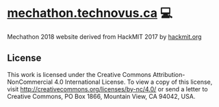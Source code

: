 # [mechathon.technovus.ca](http://mechathon.technovus.ca) :computer:
Mechathon 2018 website derived from HackMIT 2017 by [hackmit.org](https://hackmit.org)

## License

This work is licensed under the Creative Commons Attribution-NonCommercial 4.0 International License. To view a copy of this license, visit http://creativecommons.org/licenses/by-nc/4.0/ or send a letter to Creative Commons, PO Box 1866, Mountain View, CA 94042, USA.

